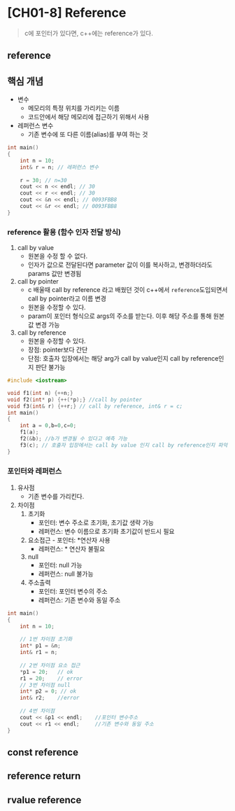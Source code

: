 
# [CH01-8] Reference
> c에 포인터가 있다면, c++에는 reference가 있다.

## reference
## 핵심 개념
- 변수
	- 메모리의 특정 위치를 가리키는 이름
	- 코드안에서 해당 메모리에 접근하기 위해서 사용
- 레퍼런스 변수
	- 기존 변수에 또 다른 이름(alias)를 부여 하는 것
```cpp
int main()
{
	int n = 10;
	int& r = n; // 레퍼런스 변수
	
	r = 30;	// n=30
	cout << n << endl; // 30
	cout << r << endl; // 30
	cout << &n << endl; // 0093FBB8
	cout << &r << endl; // 0093FBB8
}
```

### reference 활용 (함수 인자 전달 방식)
1. call by value
	- 원본을 수정 할 수 없다.
	- 인자가 값으로 전달된다면 parameter 값이 이를 복사하고, 변경하더라도 params 값만 변경됨
2. call by pointer
	- c 배울때 call by reference 라고 배웠던 것이 c++에서 `reference`도입되면서 call by pointer라고 이름 변경
	- 원본을 수정할 수 있다.
	- param이 포인터 형식으로 args의 주소를 받는다. 이후 해당 주소를 통해 원본 값 변경 가능
3. call by reference
	- 원본을 수정할 수 있다.
	- 장점: pointer보다 간단 
	- 단점: 호출자 입장에서는 해당 arg가 call by value인지 call by reference인지 판단 불가능

```cpp
#include <iostream>

void f1(int n) {++n;}
void f2(int* p) {++(*p);} //call by pointer
void f3(int& r) {++r;} // call by reference, int& r = c;
int main()
{
	int a = 0,b=0,c=0;
	f1(a);
	f2(&b); //b가 변경될 수 있다고 예측 가능
	f3(c); // 호출자 입장에서는 call by value 인지 call by reference인지 파악 불가능 
}
```
### 포인터와 레퍼런스
1. 유사점
	- 기존 변수를 가리킨다.
2. 차이점  
	1. 초기화
		- 포인터:  변수 주소로 초기화, 초기값 생략 가능
		- 레퍼런스: 변수 이름으로 초기화 초기값이 반드시 필요
	2. 요소접근
			- 포인터:  *연산자 사용
		- 레퍼런스:  * 연산자 불필요
	3. null
		- 포인터:  null 가능
		- 레퍼런스:  null 불가능
	4. 주소출력
		- 포인터:  포인터 변수의 주소
		- 레퍼런스:  기존 변수와 동일 주소
```cpp
int main()
{
	int n = 10;
	
	// 1번 차이점 초기화
	int* p1 = &n;
	int& r1 = n;
	
	// 2번 차이점 요소 접근
	*p1 = 20;	// ok
	r1 = 20;	// error
	// 3번 차이점 null
	int* p2 = 0; // ok
	int& r2;	//error
	
	// 4번 차이점
	cout << &p1 << endl;	//포인터 변수주소
	cout << r1 << endl;		//기존 변수와 동일 주소
}
```
## const reference
## reference return
## rvalue reference



